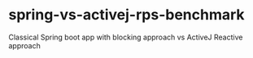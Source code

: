 # spring-vs-activej-rps-benchmark
Classical Spring boot app with blocking approach vs ActiveJ Reactive approach
